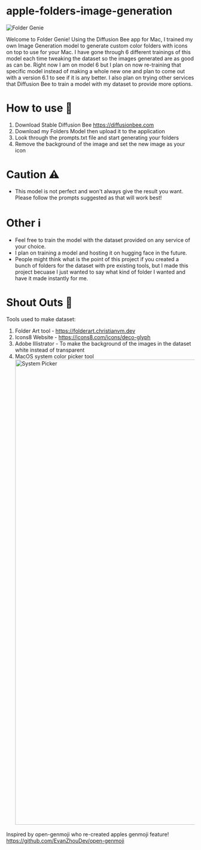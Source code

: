 # apple-folders-image-generation
![Folder Genie](https://github.com/user-attachments/assets/48217771-4342-41ae-9a8a-a4e3cacab20e)

Welcome to Folder Genie!
Using the Diffusion Bee app for Mac, I trained my own Image Generation model to generate custom color folders with icons on top to use for your Mac. I have gone through 6 different trainings of this model each time tweaking the dataset so the images generated are as good as can be. Right now I am on model 6 but I plan on now re-training that specific model instead of making a whole new one and plan to come out with a version 6.1 to see if it is any better. I also plan on trying other services that Diffusion Bee to train a model with my dataset to provide more options.

# How to use 🤖
1. Download Stable Diffusion Bee
       https://diffusionbee.com
2. Download my Folders Model then upload it to the application
3. Look through the prompts.txt file and start generating your folders
4. Remove the background of the image and set the new image as your icon

# Caution ⚠️
- This model is not perfect and won't always give the result you want. Please follow the prompts suggested as that will work best!

# Other ℹ️
- Feel free to train the model with the dataset provided on any service of your choice.
- I plan on training a model and hosting it on hugging face in the future.
- People might think what is the point of this project if you created a bunch of folders for the dataset with pre existing tools, but I made this project becuase I just wanted to say what kind of folder I wanted and have it made instantly for me.

# Shout Outs 📣

Tools used to make dataset:
1. Folder Art tool - https://folderart.christianvm.dev
2. Icons8 Website - https://icons8.com/icons/deco-glyph
3. Adobe Illistrator - To make the background of the images in the dataset white instead of transparent
4. MacOS system color picker tool
   <img width="1240" alt="System Picker" src="https://github.com/user-attachments/assets/645888d6-ea52-4af2-8891-93c44b614f6c" />





Inspired by open-genmoji who re-created apples genmoji feature!
https://github.com/EvanZhouDev/open-genmoji
